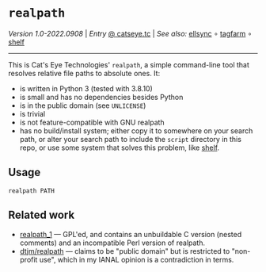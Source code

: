 `realpath`
==========

_Version 1.0-2022.0908_
| _Entry_ [@ catseye.tc](https://catseye.tc/node/realpath)
| _See also:_ [ellsync](https://codeberg.org/catseye/ellsync#ellsync)
∘ [tagfarm](https://codeberg.org/catseye/tagfarm#tagfarm)
∘ [shelf](https://codeberg.org/catseye/shelf#shelf)

- - - -

This is Cat's Eye Technologies' `realpath`, a simple command-line tool that
resolves relative file paths to absolute ones.  It:

*   is written in Python 3 (tested with 3.8.10)
*   is small and has no dependencies besides Python
*   is in the public domain (see `UNLICENSE`)
*   is trivial
*   is not feature-compatible with GNU realpath
*   has no build/install system; either copy it to somewhere on your
    search path, or alter your search path to include the `script` directory
    in this repo, or use some system that solves this problem, like
    [shelf](http://catseye.tc/node/shelf).

Usage
-----

    realpath PATH

Related work
------------

*   [realpath_1](http://leapfrog.freeshell.org/Projects/real_path.shtml) —
    GPL'ed, and contains an unbuildable C version (nested comments) and an
    incompatible Perl version of realpath.
*   [dtjm/realpath](https://github.com/dtjm/realpath) — claims to be 
    "public domain" but is restricted to "non-profit use", which in my
    IANAL opinion is a contradiction in terms.
